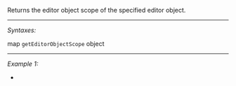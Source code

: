 Returns the editor object scope of the specified editor object.


---
*Syntaxes:*

map `getEditorObjectScope` object

---
*Example 1:*

-
